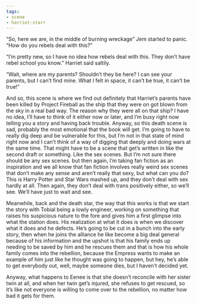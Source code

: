 ```yaml
---
tags:
- scene
- harriet-starr
---
```


“So, here we are, in the middle of burning wreckage” Jem started to
panic. “How do you rebels deal with this?”

“I’m pretty new, so I have no idea how rebels deal with this. They don’t
have rebel school you know.” Harriet said saltily.

“Wait, where are my parents? Shouldn’t they be here? I can see your
parents, but I can’t find mine. What I felt in space, it can’t be true,
it can’t be true!”

And so, this scene is where we find out definitely that Harriet’s
parents have been killed by Project Fireball as the ship that they were
on got blown from the sky in a real bad way. The reason why they were
all on that ship? I have no idea, I’ll have to think of it either now or
later, and I’m busy right now telling you a story and having back
trouble. Anyway, so this death scene is sad, probably the most emotional
that the book will get. I’m going to have to really dig deep and be
vulnerable for this, but I’m not in that state of mind right now and I
can’t think of a way of digging that deeply and doing wars at the same
time. That might have to be a scene that get’s written in like the
second draft or something. Like the sex scenes. But I’m not sure there
should be any sex scenes. but then again, I’m taking fan fiction as an
inspiration and we all know that fan fiction involves really weird sex
scenes that don’t make any sense and aren’t really that sexy, but what
can you do? This is Harry Potter and Star Wars mashed up, and they don’t
deal with sex hardly at all. Then again, they don’t deal with trans
positively either, so we’ll see. We’ll have just to wait and see.

Meanwhile, back and the death star, the way that this works is that we
start the story with Tobial being a lowly engineer, working on something
that raises his suspicious nature to the fore and gives him a first
glimpse into what the station does. His realization at what it does is
when we discover what it does and he defects. He’s going to be cut in a
bunch into the early story, then when he joins the alliance he like
become a big deal general because of his information and the upshot is
that his family ends up needing to be saved by him and he rescues them
and that is how his whole family comes into the rebellion, because the
Empress wants to make an example of him just like he thought was going
to happen, but hey, he’s able to get everybody out, well, maybe someone
dies, but I haven’t decided yet.

Anyway, what happens to Eenee is that she doesn’t reconcile with her
sister twin at all, and when her twin get’s injured, she refuses to get
rescued, so it’s like not everyone is willing to come over to the
rebellion, no matter how bad it gets for them.
